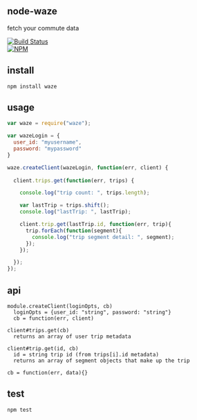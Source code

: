 ## node-waze

fetch your commute data

[![Build Status](https://travis-ci.org/tphummel/node-waze.png)](https://travis-ci.org/tphummel/node-waze)  
[![NPM](https://nodei.co/npm/waze.png?downloads=true)](https://nodei.co/npm/waze)

## install

    npm install waze

## usage

```javascript
var waze = require("waze");

var wazeLogin = {
  user_id: "myusername",
  password: "mypassword"
}

waze.createClient(wazeLogin, function(err, client) {
  
  client.trips.get(function(err, trips) {

    console.log("trip count: ", trips.length);

    var lastTrip = trips.shift();
    console.log("lastTrip: ", lastTrip);

    client.trip.get(lastTrip.id, function(err, trip){
      trip.forEach(function(segment){
        console.log("trip segment detail: ", segment);
      });  
    });

  });
});
```

## api
    module.createClient(loginOpts, cb)
      loginOpts = {user_id: "string", password: "string"}
      cb = function(err, client)

    client#trips.get(cb)
      returns an array of user trip metadata

    client#trip.get(id, cb)
      id = string trip id (from trips[i].id metadata)
      returns an array of segment objects that make up the trip

    cb = function(err, data){}

## test

    npm test
